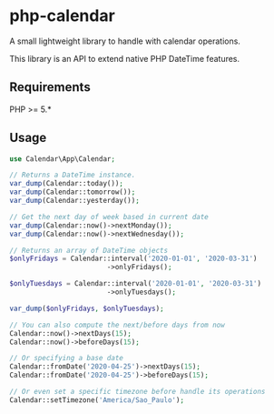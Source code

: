 # php-calendar

A small lightweight library to handle with calendar operations.

This library is an API to extend native PHP DateTime features.

## Requirements
PHP >= 5.*

## Usage

```php
use Calendar\App\Calendar;

// Returns a DateTime instance.
var_dump(Calendar::today());
var_dump(Calendar::tomorrow());
var_dump(Calendar::yesterday());

// Get the next day of week based in current date
var_dump(Calendar::now()->nextMonday());
var_dump(Calendar::now()->nextWednesday());

// Returns an array of DateTime objects
$onlyFridays = Calendar::interval('2020-01-01', '2020-03-31')
                        ->onlyFridays();

$onlyTuesdays = Calendar::interval('2020-01-01', '2020-03-31')
                        ->onlyTuesdays();

var_dump($onlyFridays, $onlyTuesdays);

// You can also compute the next/before days from now
Calendar::now()->nextDays(15);
Calendar::now()->beforeDays(15);

// Or specifying a base date
Calendar::fromDate('2020-04-25')->nextDays(15);
Calendar::fromDate('2020-04-25')->beforeDays(15);

// Or even set a specific timezone before handle its operations
Calendar::setTimezone('America/Sao_Paulo');
```
